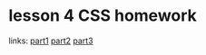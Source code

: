 <h1>lesson 4 CSS homework</h1>
links: 
<a href="://scandy5.github.io/css/part1.html">part1</a>
<a href="://scandy5.github.io/css/part2.html">part2</a>
<a href="://scandy5.github.io/css/part3.html">part3</a>

